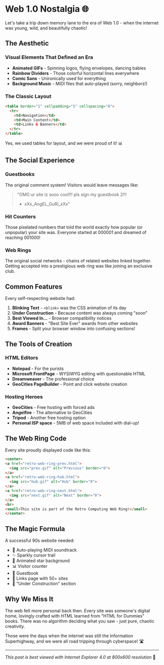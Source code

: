 # Web 1.0 Nostalgia 🌐

Let's take a trip down memory lane to the era of Web 1.0 - when the internet was young, wild, and beautifully chaotic!

## The Aesthetic

### Visual Elements That Defined an Era
- **Animated GIFs** - Spinning logos, flying envelopes, dancing babies
- **Rainbow Dividers** - Those colorful horizontal lines everywhere
- **Comic Sans** - Unironically used for everything
- **Background Music** - MIDI files that auto-played (sorry, neighbors!)

### The Classic Layout
```html
<table border="1" cellpadding="5" cellspacing="0">
  <tr>
    <td>Navigation</td>
    <td>Main Content</td>
    <td>Links & Banners</td>
  </tr>
</table>
```

Yes, we used tables for layout, and we were proud of it! 📊

## The Social Experience

### Guestbooks
The original comment system! Visitors would leave messages like:
> "OMG ur site iz sooo cool!!! pls sign my guestbook 2!!! 
> - xXx_AngEL_GuRl_xXx"

### Hit Counters
Those pixelated numbers that told the world exactly how popular (or unpopular) your site was. Everyone started at 000001 and dreamed of reaching 001000!

### Web Rings
The original social networks - chains of related websites linked together. Getting accepted into a prestigious web ring was like joining an exclusive club.

## Common Features

Every self-respecting website had:

1. **Blinking Text** - `<blink>` was the CSS animation of its day
2. **Under Construction** - Because content was always coming "soon"
3. **Best Viewed In...** - Browser compatibility notices
4. **Award Banners** - "Best Site Ever" awards from other websites
5. **Frames** - Split your browser window into confusing sections!

## The Tools of Creation

### HTML Editors
- **Notepad** - For the purists
- **Microsoft FrontPage** - WYSIWYG editing with questionable HTML
- **Dreamweaver** - The professional choice
- **GeoCities PageBuilder** - Point and click website creation

### Hosting Heroes
- **GeoCities** - Free hosting with forced ads
- **Angelfire** - The alternative to GeoCities
- **Tripod** - Another free hosting option
- **Personal ISP space** - 5MB of web space included with dial-up!

## The Web Ring Code

Every site proudly displayed code like this:

```html
<center>
<a href="retro-web-ring-prev.html">
  <img src="prev.gif" alt="Previous" border="0">
</a>
<a href="retro-web-ring-hub.html">
  <img src="hub.gif" alt="Hub" border="0">
</a>
<a href="retro-web-ring-next.html">
  <img src="next.gif" alt="Next" border="0">
</a>
<br>
<small>This site is part of the Retro Computing Web Ring!</small>
</center>
```

## The Magic Formula

A successful 90s website needed:
- 🎵 Auto-playing MIDI soundtrack
- ✨ Sparkly cursor trail
- 🌟 Animated star background
- 📊 Visitor counter
- 📝 Guestbook
- 🔗 Links page with 50+ sites
- 🚧 "Under Construction" section

## Why We Miss It

The web felt more personal back then. Every site was someone's digital home, lovingly crafted with HTML learned from "HTML for Dummies" books. There was no algorithm deciding what you saw - just pure, chaotic creativity.

Those were the days when the internet was still the Information Superhighway, and we were all road tripping through cyberspace! 🛣️

---
*This post is best viewed with Internet Explorer 4.0 at 800x600 resolution* 💾
